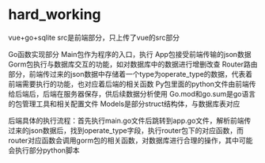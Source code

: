 # hard_working
vue+go+sqlite
src是前端部分，只上传了vue的src部分


Go函数实现部分
Main包作为程序的入口，执行
App包接受前端传输的json数据
Gorm包执行与数据库交互的功能，如对数据库中的数据进行增删改查
Router路由部分，前端传过来的json数据中存储着一个type为operate_type的数据，代表着               前端需要执行的功能，也对应着后端的相关函数
Py包里面的python文件由前端传给后端后，后端在服务器保存，供后续数据分析使用
Go.mod和go.sum是go语言的包管理工具和相关配置文件
Models是部分struct结构体，与数据库表对应

后端具体的执行流程：首先执行main.go文件后跳转到app.go文件，解析前端传过来的json数据后，找到operate_type字段，执行router包下的对应函数，而router对应函数会调用gorm包的相关函数，对数据库进行合理的操作，其中可能会执行部分python脚本
